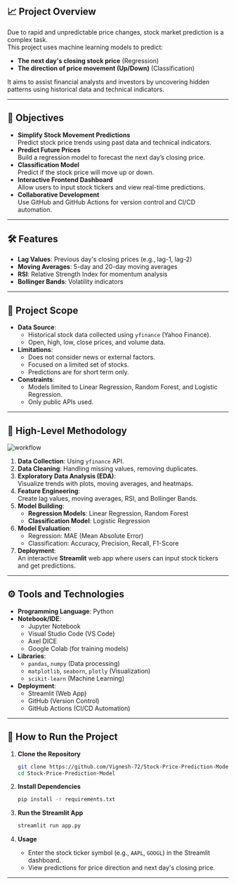 ## 📈 Project Overview
Due to rapid and unpredictable price changes, stock market prediction is a complex task.  
This project uses machine learning models to predict:
- **The next day's closing stock price** (Regression)
- **The direction of price movement (Up/Down)** (Classification)  

It aims to assist financial analysts and investors by uncovering hidden patterns using historical data and technical indicators.

---

## 🎯 Objectives
- **Simplify Stock Movement Predictions**  
Predict stock price trends using past data and technical indicators.
- **Predict Future Prices**  
Build a regression model to forecast the next day’s closing price.
- **Classification Model**  
Predict if the stock price will move up or down.
- **Interactive Frontend Dashboard**  
Allow users to input stock tickers and view real-time predictions.
- **Collaborative Development**  
Use GitHub and GitHub Actions for version control and CI/CD automation.

---

## 🛠 Features
- **Lag Values**: Previous day's closing prices (e.g., lag-1, lag-2)
- **Moving Averages**: 5-day and 20-day moving averages
- **RSI**: Relative Strength Index for momentum analysis
- **Bollinger Bands**: Volatility indicators

---

## 📌 Project Scope
- **Data Source**:  
  - Historical stock data collected using `yfinance` (Yahoo Finance).
  - Open, high, low, close prices, and volume data.
- **Limitations**:
  - Does not consider news or external factors.
  - Focused on a limited set of stocks.
  - Predictions are for short term only.
- **Constraints**:
  - Models limited to Linear Regression, Random Forest, and Logistic Regression.
  - Only public APIs used.

---

## 🧩 High-Level Methodology

![workflow](https://github.com/user-attachments/assets/302a0eac-bef0-48ce-9aa7-e298c797c52a)

1. **Data Collection**: Using `yfinance` API.
2. **Data Cleaning**: Handling missing values, removing duplicates.
3. **Exploratory Data Analysis (EDA)**:  
   Visualize trends with plots, moving averages, and heatmaps.
4. **Feature Engineering**:  
   Create lag values, moving averages, RSI, and Bollinger Bands.
5. **Model Building**:  
   - **Regression Models**: Linear Regression, Random Forest
   - **Classification Model**: Logistic Regression
6. **Model Evaluation**:
   - Regression: MAE (Mean Absolute Error)
   - Classification: Accuracy, Precision, Recall, F1-Score
7. **Deployment**:  
   An interactive **Streamlit** web app where users can input stock tickers and get predictions.

---

## ⚙️ Tools and Technologies
- **Programming Language**: Python
- **Notebook/IDE**:
  - Jupyter Notebook
  - Visual Studio Code (VS Code)
  - Axel DICE
  - Google Colab (for training models)
- **Libraries**:
  - `pandas`, `numpy` (Data processing)
  - `matplotlib`, `seaborn`, `plotly` (Visualization)
  - `scikit-learn` (Machine Learning)
- **Deployment**:
  - Streamlit (Web App)
  - GitHub (Version Control)
  - GitHub Actions (CI/CD Automation)

---

## 🚀 How to Run the Project

1. **Clone the Repository**
   ```bash
   git clone https://github.com/Vignesh-72/Stock-Price-Prediction-Model.git
   cd Stock-Price-Prediction-Model
   ```

2. **Install Dependencies**
   ```bash
   pip install -r requirements.txt
   ```

3. **Run the Streamlit App**
   ```bash
   streamlit run app.py
   ```

4. **Usage**
   - Enter the stock ticker symbol (e.g., `AAPL`, `GOOGL`) in the Streamlit dashboard.
   - View predictions for price direction and next day's closing price.

---
